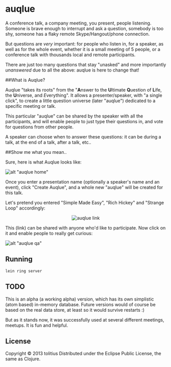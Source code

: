 # auqlue

A conference talk, a company meeting, you present, people listening. Someone is brave enough to interrupt and ask a question, somebody is too shy, someone has a flaky remote Skype/Hangout/phone connection.

But questions are _very_ important: for people who listen in, for a speaker, as well as for the whole event, whether it is a small meeting of 5 people, or a conference talk with thousands local and remote participants.

There are just too many questions that stay "unasked" and more importantly _unanswered_ due to all the above: auqlue is here to change that!

##What is Auqlue?

Auqlue "takes its roots" from the "**A**nswer to the **U**ltimate **Q**uestion of **L**ife, the **U**niverse, and *E*verything". It allows a presenter/speaker, with "a single click", to create a little question universe (later "auqlue") dedicated to a specific meeting or talk.

This particular "auqlue" can be shared by the speaker with all the participants, and will enable people to just type their questions in, and vote for questions from other people.

A speaker can choose when to answer these questions: it can be during a talk, at the end of a talk, after a talk, etc..

##Show me what you mean..

Sure, here is what Auqlue looks like:

![alt "auqlue home"](https://raw.github.com/tolitius/auqlue/master/mockup/auqlue.home.png?raw=true)

Once you enter a presentation name (optionally a speaker's name and an event), click "Create Auqlue", and a whole new "auqlue" will be created for this talk. 

Let's pretend you entered "Simple Made Easy", "Rich Hickey" and "Strange Loop" accordingly:

<p align="center">
  <img src="https://raw.github.com/tolitius/auqlue/master/mockup/auqlue.link.png?raw=true" alt="auqlue link"/>
</p>

This (link) can be shared with anyone who'd like to participate. Now click on it and enable people to really get curious:

![alt "auqlue qa"](https://raw.github.com/tolitius/auqlue/master/mockup/auqlue.qa.png?raw=true)

## Running

```
lein ring server
```

## TODO

This is an alpha (a working alpha) version, which has its own simplistic (atom based) in-memory database. Future versions would of course be based on the real data store, at least so it would survive restarts :)

But as it stands now, it was successfully used at several different meetings, meetups. It is fun and helpful.

## License

Copyright © 2013 tolitius
Distributed under the Eclipse Public License, the same as Clojure.
